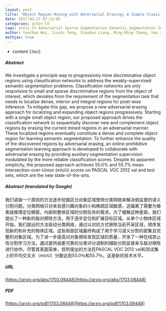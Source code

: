 ```yaml
---
layout: post
title: "Object Region Mining with Adversarial Erasing: A Simple Classification to Semantic Segmentation Approach"
date: 2017-03-27 07:23:05
categories: arXiv_CV
tags: arXiv_CV Adversarial Sparse Segmentation Semantic_Segmentation Inference Classification
author: Yunchao Wei, Jiashi Feng, Xiaodan Liang, Ming-Ming Cheng, Yao Zhao, Shuicheng Yan
mathjax: true
---
```


* content
{:toc}

##### Abstract
We investigate a principle way to progressively mine discriminative object regions using classification networks to address the weakly-supervised semantic segmentation problems. Classification networks are only responsive to small and sparse discriminative regions from the object of interest, which deviates from the requirement of the segmentation task that needs to localize dense, interior and integral regions for pixel-wise inference. To mitigate this gap, we propose a new adversarial erasing approach for localizing and expanding object regions progressively. Starting with a single small object region, our proposed approach drives the classification network to sequentially discover new and complement object regions by erasing the current mined regions in an adversarial manner. These localized regions eventually constitute a dense and complete object region for learning semantic segmentation. To further enhance the quality of the discovered regions by adversarial erasing, an online prohibitive segmentation learning approach is developed to collaborate with adversarial erasing by providing auxiliary segmentation supervision modulated by the more reliable classification scores. Despite its apparent simplicity, the proposed approach achieves 55.0% and 55.7% mean Intersection-over-Union (mIoU) scores on PASCAL VOC 2012 val and test sets, which are the new state-of-the-arts.

##### Abstract (translated by Google)
我们调查一个原则的方法逐步挖掘区分对象区域使用分类网络来解决弱监督的语义分割问题。分类网络只对来自感兴趣对象的小和稀疏区域敏感，这偏离了需要为像素级推理定位稠密，内部和整体区域的分割任务的需求。为了缓解这种差距，我们提出了一种新的敌对擦除方法，用于逐步定位和扩展目标区域。从单个小物体区域开始，我们提出的方法驱动分类网络，通过以对抗方式擦除当前开采区域，顺序发现新的和补充的物体区域。这些局部区域最终构成了用于学习语义分割的密集且完整的对象区域。为了进一步提高对对象擦除发现区域的质量，开发了一种在线禁止性分割学习方法，通过提供由更可靠的分类评分调制的辅助分割监督来与敌对擦除进行协作。尽管其表面简单，但所提出的方法在PASCAL VOC 2012 val和测试集上的平均交叉点（mIoU）分数达到55.0％和55.7％，这是新的技术水平。

##### URL
[https://arxiv.org/abs/1703.08448](https://arxiv.org/abs/1703.08448)

##### PDF
[https://arxiv.org/pdf/1703.08448](https://arxiv.org/pdf/1703.08448)

